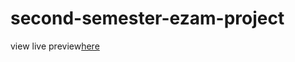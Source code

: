 # second-semester-ezam-project
view live preview[here](https://superb-pithivier-f8af1a.netlify.app)
